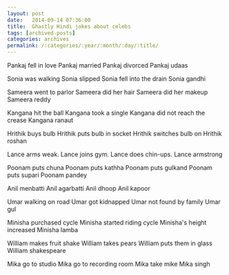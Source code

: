 ```yaml
---
layout: post
date:	2014-09-14 07:36:00
title:  Ghastly Hindi jokes about celebs
tags: [archived-posts]
categories: archives
permalink: /:categories/:year/:month/:day/:title/
---
```

Pankaj fell in love
Pankaj married
Pankaj divorced
Pankaj udaas

Sonia was walking
Sonia slipped
Sonia fell into the drain
Sonia gandhi

Sameera went to parlor
Sameera did her hair
Sameera did her makeup
Sameera reddy

Kangana hit the ball
Kangana took a single
Kangana did not reach the crease
Kangana ranaut

Hrithik buys bulb
Hrithik puts bulb in socket
Hrithik switches bulb on
Hrithik roshan

Lance arms weak.
Lance joins gym.
Lance does chin-ups.
Lance armstrong

Poonam puts chuna 
Poonam puts kathha 
Poonam puts gulkand 
Poonam puts supari
Poonam pandey

Anil menbatti
Anil agarbatti
Anil dhoop
Anil kapoor

Umar walking on road
Umar got kidnapped
Umar not found by family
Umar gul

Minisha purchased cycle
Minisha started riding cycle
Minisha's height increased
Minisha lamba

William makes fruit shake
William takes pears
William puts them in glass
William shakespeare

Mika go to studio
Mika go to recording room
Mika take mike
Mika singh
